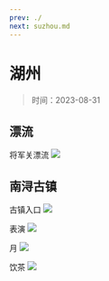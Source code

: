 ```yaml
---
prev: ./
next: suzhou.md
---
```


# 湖州

> 时间：2023-08-31

## 漂流

将军关漂流
![](https://img.woodli.io/img/202309061551852.png)

## 南浔古镇

古镇入口
![](https://img.woodli.io/img/202309111816573.jpg)

表演
![](https://img.woodli.io/img/202309111816574.jpg)

月
![](https://img.woodli.io/img/202309111816575.jpg)

饮茶
![](https://img.woodli.io/img/202309111816576.jpg)

